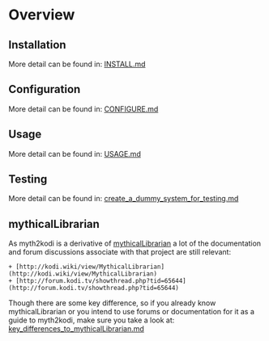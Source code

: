 # Overview

## Installation
More detail can be found in: [INSTALL.md](INSTALL.md)

## Configuration
More detail can be found in: [CONFIGURE.md](CONFIGURE.md)

## Usage
More detail can be found in: [USAGE.md](USAGE.md)

## Testing
More detail can be found in: [create_a_dummy_system_for_testing.md](create_a_dummy_system_for_testing.md)


## mythicalLibrarian
As myth2kodi is a derivative of [mythicalLibrarian](https://github.com/adamoutler/mythicallibrarian)
a lot of the documentation and forum discussions associate with that project
are still relevant:

    + [http://kodi.wiki/view/MythicalLibrarian](http://kodi.wiki/view/MythicalLibrarian)
    + [http://forum.kodi.tv/showthread.php?tid=65644](http://forum.kodi.tv/showthread.php?tid=65644)

Though there are some key difference, so if you already know mythicalLibrarian
or you intend to use forums or documentation for it as a guide to myth2kodi,
make sure you take a look at:   
[key_differences_to_mythicalLibrarian.md](./key_differences_to_mythicalLibrarian.md)

